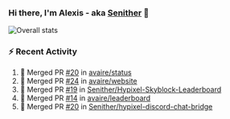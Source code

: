 ### Hi there, I'm Alexis - aka [Senither][website] 👋

![Overall stats](https://github-readme-stats.vercel.app/api?username=senither&theme=cobalt&show_icons=true&count_private=true)

### :zap: Recent Activity

<!--START_SECTION:activity-->
1. 🎉 Merged PR [#20](https://github.com/avaire/status/pull/20) in [avaire/status](https://github.com/avaire/status)
2. 🎉 Merged PR [#24](https://github.com/avaire/website/pull/24) in [avaire/website](https://github.com/avaire/website)
3. 🎉 Merged PR [#19](https://github.com/Senither/Hypixel-Skyblock-Leaderboard/pull/19) in [Senither/Hypixel-Skyblock-Leaderboard](https://github.com/Senither/Hypixel-Skyblock-Leaderboard)
4. 🎉 Merged PR [#14](https://github.com/avaire/leaderboard/pull/14) in [avaire/leaderboard](https://github.com/avaire/leaderboard)
5. 🎉 Merged PR [#20](https://github.com/Senither/hypixel-discord-chat-bridge/pull/20) in [Senither/hypixel-discord-chat-bridge](https://github.com/Senither/hypixel-discord-chat-bridge)
<!--END_SECTION:activity-->

[website]: https://senither.com
